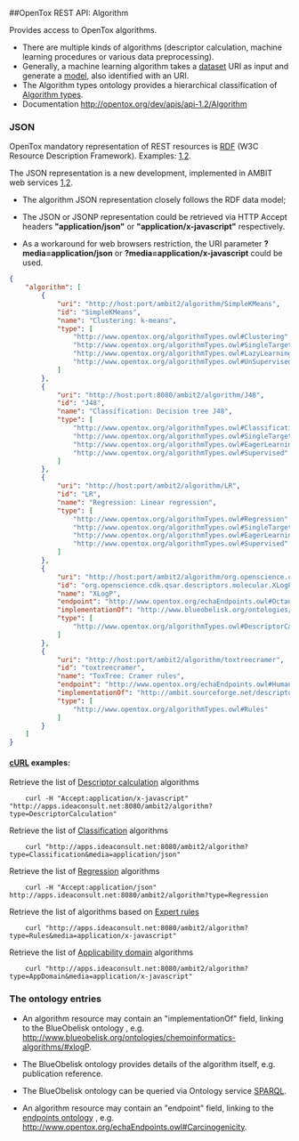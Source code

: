 ##OpenTox REST API: Algorithm

Provides access to OpenTox algorithms. 



* There are multiple kinds of algorithms (descriptor calculation, machine learning procedures or various data preprocessing). 
* Generally, a machine learning algorithm takes a [dataset](dataset.md) URI as input and generate a [model](model.md), also identified with an URI.
* The Algorithm types ontology provides a hierarchical classification of [Algorithm types](http://opentox.org/data/documents/development/RDF%20files/AlgorithmTypes).
* Documentation http://opentox.org/dev/apis/api-1.2/Algorithm


### JSON

OpenTox mandatory representation of REST resources is [RDF](http://www.w3.org/RDF/) (W3C Resource Description Framework). 
Examples: [1](http://opentox.org/dev/apis/api-1.2/algorithm),[2](http://ambit.sourceforge.net/api_algorithm.html).

The JSON representation is a new development, implemented in AMBIT web services [1](http://ambit.sf.net),[2](http://www.jcheminf.com/content/3/1/18).

* The algorithm JSON representation closely follows the RDF data model;

* The JSON or JSONP representation could be retrieved via HTTP Accept headers **"application/json"** or **"application/x-javascript"** respectively.
* As a workaround for web browsers restriction, the URI parameter **?media=application/json** or **?media=application/x-javascript** could be used.


````json
{
    "algorithm": [
        {
            "uri": "http://host:port/ambit2/algorithm/SimpleKMeans",
            "id": "SimpleKMeans",
            "name": "Clustering: k-means",
            "type": [
                "http://www.opentox.org/algorithmTypes.owl#Clustering",
                "http://www.opentox.org/algorithmTypes.owl#SingleTarget",
                "http://www.opentox.org/algorithmTypes.owl#LazyLearning",
                "http://www.opentox.org/algorithmTypes.owl#UnSupervised"
            ]
        },
        {
            "uri": "http://host:port:8080/ambit2/algorithm/J48",
            "id": "J48",
            "name": "Classification: Decision tree J48",
            "type": [
                "http://www.opentox.org/algorithmTypes.owl#Classification",
                "http://www.opentox.org/algorithmTypes.owl#SingleTarget",
                "http://www.opentox.org/algorithmTypes.owl#EagerLearning",
                "http://www.opentox.org/algorithmTypes.owl#Supervised"
            ]
        },
        {
            "uri": "http://host:port/ambit2/algorithm/LR",
            "id": "LR",
            "name": "Regression: Linear regression",
            "type": [
                "http://www.opentox.org/algorithmTypes.owl#Regression",
                "http://www.opentox.org/algorithmTypes.owl#SingleTarget",
                "http://www.opentox.org/algorithmTypes.owl#EagerLearning",
                "http://www.opentox.org/algorithmTypes.owl#Supervised"
            ]
        },
        {
            "uri": "http://host:port/ambit2/algorithm/org.openscience.cdk.qsar.descriptors.molecular.XLogPDescriptor",
            "id": "org.openscience.cdk.qsar.descriptors.molecular.XLogPDescriptor",
            "name": "XLogP",
            "endpoint": "http://www.opentox.org/echaEndpoints.owl#Octanol-water_partition_coefficient_Kow",
            "implementationOf": "http://www.blueobelisk.org/ontologies/chemoinformatics-algorithms/#xlogP",
            "type": [
                "http://www.opentox.org/algorithmTypes.owl#DescriptorCalculation"
            ]
        },
        {
            "uri": "http://host:port/ambit2/algorithm/toxtreecramer",
            "id": "toxtreecramer",
            "name": "ToxTree: Cramer rules",
            "endpoint": "http://www.opentox.org/echaEndpoints.owl#HumanHealthEffects",
            "implementationOf": "http://ambit.sourceforge.net/descriptors.owl#toxtreecramer",
            "type": [
                "http://www.opentox.org/algorithmTypes.owl#Rules"
            ]
        }
    ]
}
````

#### [cURL](http://curl.haxx.se/) examples:

Retrieve the list of [Descriptor calculation](http://apps.ideaconsult.net:8080/ambit2/algorithm?type=DescriptorCalculation) algorithms
````
    curl -H "Accept:application/x-javascript" "http://apps.ideaconsult.net:8080/ambit2/algorithm?type=DescriptorCalculation"
````

Retrieve the list of [Classification](http://apps.ideaconsult.net:8080/ambit2/algorithm?type=Classification) algorithms
````
    curl "http://apps.ideaconsult.net:8080/ambit2/algorithm?type=Classification&media=application/json"
````

Retrieve the list of [Regression](http://apps.ideaconsult.net:8080/ambit2/algorithm?type=Regression) algorithms
````
    curl -H "Accept:application/json" http://apps.ideaconsult.net:8080/ambit2/algorithm?type=Regression
````

Retrieve the list of algorithms based on [Expert rules](http://apps.ideaconsult.net:8080/ambit2/algorithm?type=Rules) 
````
    curl "http://apps.ideaconsult.net:8080/ambit2/algorithm?type=Rules&media=application/x-javascript" 
````

Retrieve the list of [Applicability domain](http://apps.ideaconsult.net:8080/ambit2/algorithm?type=AppDomain) algorithms
````
    curl "http://apps.ideaconsult.net:8080/ambit2/algorithm?type=AppDomain&media=application/x-javascript"
````

### <a id="ONTOLOGY_ENTRY">The ontology entries</a>

* An algorithm resource may contain an "implementationOf" field, linking to the BlueObelisk ontology , e.g. http://www.blueobelisk.org/ontologies/chemoinformatics-algorithms/#xlogP. 
* The BlueObelisk ontology provides details of the algorithm itself, e.g. publication reference.
* The BlueObelisk ontology can be queried via Ontology service [SPARQL](http://apps.ideaconsult.net:8080/ontology/query/BODO).

* An algorithm resource may contain an "endpoint" field, linking to the [endpoints ontology](http://www.opentox.org/echaEndpoints.owl) , e.g. http://www.opentox.org/echaEndpoints.owl#Carcinogenicity. 


 



